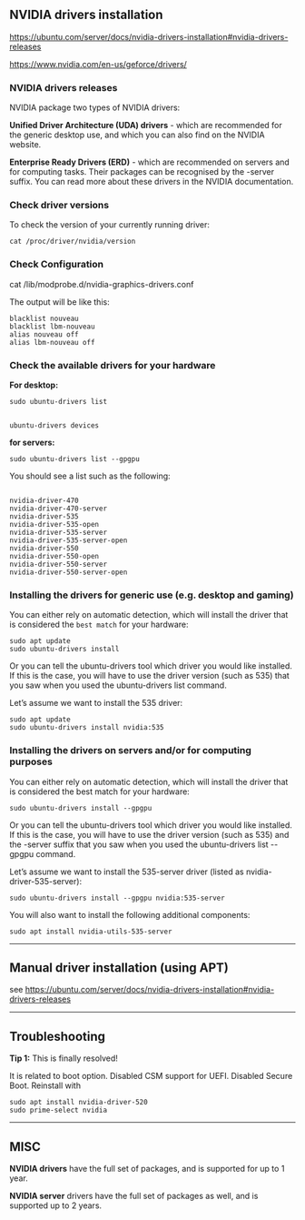 ## NVIDIA drivers installation

https://ubuntu.com/server/docs/nvidia-drivers-installation#nvidia-drivers-releases

https://www.nvidia.com/en-us/geforce/drivers/

### NVIDIA drivers releases 

NVIDIA package two types of NVIDIA drivers:

**Unified Driver Architecture (UDA) drivers** - which are recommended for the generic desktop use, and which you can also find on the NVIDIA website.

**Enterprise Ready Drivers (ERD)** - which are recommended on servers and for computing tasks. Their packages can be recognised by the -server suffix. You can read more about these drivers in the NVIDIA documentation.


### Check driver versions

To check the version of your currently running driver:
```
cat /proc/driver/nvidia/version
```

### Check Configuration

cat /lib/modprobe.d/nvidia-graphics-drivers.conf

The output will be like this:
```
blacklist nouveau
blacklist lbm-nouveau
alias nouveau off
alias lbm-nouveau off
```


### Check the available drivers for your hardware

**For desktop:**

```
sudo ubuntu-drivers list


ubuntu-drivers devices
```

**for servers:**

```
sudo ubuntu-drivers list --gpgpu

```
You should see a list such as the following:
```

nvidia-driver-470
nvidia-driver-470-server
nvidia-driver-535
nvidia-driver-535-open
nvidia-driver-535-server
nvidia-driver-535-server-open
nvidia-driver-550
nvidia-driver-550-open
nvidia-driver-550-server
nvidia-driver-550-server-open
```

### Installing the drivers for generic use (e.g. desktop and gaming)

You can either rely on automatic detection, which will install the driver that is considered the ``best match`` for your hardware:

```
sudo apt update
sudo ubuntu-drivers install
```

Or you can tell the ubuntu-drivers tool which driver you would like installed. If this is the case, you will have to use the driver version (such as 535) that you saw when you used the ubuntu-drivers list command.

Let’s assume we want to install the 535 driver:

```
sudo apt update
sudo ubuntu-drivers install nvidia:535
```


### Installing the drivers on servers and/or for computing purposes

You can either rely on automatic detection, which will install the driver that is considered the best match for your hardware:

```
sudo ubuntu-drivers install --gpgpu
```

Or you can tell the ubuntu-drivers tool which driver you would like installed. If this is the case, you will have to use the driver version (such as 535) and the -server suffix that you saw when you used the ubuntu-drivers list --gpgpu command.

Let’s assume we want to install the 535-server driver (listed as nvidia-driver-535-server):

```
sudo ubuntu-drivers install --gpgpu nvidia:535-server
```

You will also want to install the following additional components:

```
sudo apt install nvidia-utils-535-server
```
 ---

## Manual driver installation (using APT) 

see https://ubuntu.com/server/docs/nvidia-drivers-installation#nvidia-drivers-releases

---

## Troubleshooting

**Tip 1:** This is finally resolved!

It is related to boot option.
Disabled CSM support for UEFI.
Disabled Secure Boot.
Reinstall with 
```
sudo apt install nvidia-driver-520
sudo prime-select nvidia
```

---
## MISC

**NVIDIA drivers** have the full set of packages, and is supported for up to 1 year.

**NVIDIA server** drivers have the full set of packages as well, and is supported up to 2 years.

